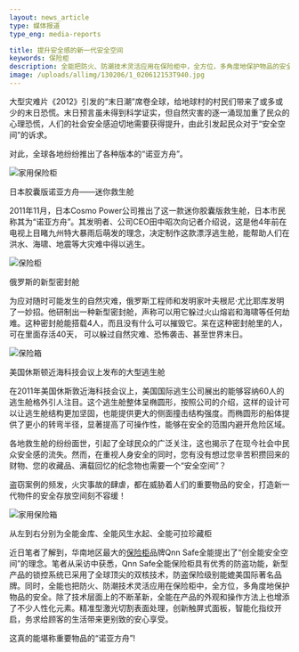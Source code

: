 ```yaml
---
layout: news_article
type: 媒体报道
type_eng: media-reports

title: 提升安全感的新一代安全空间
keywords: 保险柜
description: 全能把防火、防潮技术灵活应用在保险柜中，全方位，多角度地保护物品的安全。除了技术层面上不断革新，在产品的外观和操作上也增添了不少人性化元素。
image: /uploads/allimg/130206/1_020612153T940.jpg
---
```

大型灾难片《2012》引发的“末日潮”席卷全球，给地球村的村民们带来了或多或少的末日恐慌。末日预言虽未得到科学证实，但自然灾害的逐一涌现加重了民众的心理恐慌，人们的社会安全感迫切地需要获得提升，由此引发起民众对于“安全空间”的诉求。

对此，全球各地纷纷推出了各种版本的“诺亚方舟”。

![家用保险柜](http://www.qnnsafe.com/image-news/id034301.jpg)

日本胶囊版诺亚方舟——迷你救生舱

2011年11月，日本Cosmo Power公司推出了这一款迷你胶囊版救生舱，日本市民称其为“诺亚方舟”。其发明者、公司CEO田中昭次向记者介绍说，这是他4年前在电视上目睹九州特大暴雨后萌发的理念，决定制作这款漂浮逃生舱，能帮助人们在洪水、海啸、地震等大灾难中得以逃生。

![保险柜](http://www.qnnsafe.com/image-news/id034302.jpg)

俄罗斯的新型密封舱

为应对随时可能发生的自然灾难，俄罗斯工程师和发明家叶夫根尼·尤比耶库发明了一妙招。他研制出一种新型密封舱，声称可以用它躲过火山熔岩和海啸等任何劫难。这种密封舱能搭载4人，而且没有什么可以摧毁它。呆在这种密封舱里的人，可在里面存活40天， 可以躲过自然灾难、恐怖袭击、甚至世界末日。

![保险箱](http://www.qnnsafe.com/image-news/id034303.jpg)

美国休斯顿近海科技会议上发布的大型逃生舱

在2011年美国休斯敦近海科技会议上，美国国际逃生公司展出的能够容纳60人的逃生舱格外引人注目。这个逃生舱整体呈椭圆形，按照公司的介绍，这样的设计可以让逃生舱结构更加坚固，也能提供更大的侧面撞击结构强度。而椭圆形的船体提供了更小的转弯半径，显著提高了可操作性，能够在安全的范围内避开危险区域。

各地救生舱的纷纷面世，引起了全球民众的广泛关注，这也揭示了在现今社会中民众安全感的流失。然而，在重视人身安全的同时，您有没有想过您辛苦积攒回来的财物、您的收藏品、满载回忆的纪念物也需要一个“安全空间”？

盗窃案例的频发，火灾事故的肆虐，都在威胁着人们的重要物品的安全，打造新一代物件的安全存放空间刻不容缓！

![家用保险箱](http://www.qnnsafe.com/image-news/id034304.jpg)

从左到右分别为全能金库、全能风生水起、全能可拉珍藏柜

近日笔者了解到，华南地区最大的[保险柜](http://www.qnnsafe.com/)品牌Qnn Safe全能提出了“创全能安全空间”的理念。笔者从采访中获悉，Qnn Safe全能保险柜具有优秀的防盗功能，新型产品的锁控系统已采用了全球顶尖的双核技术，防盗保险级别能媲美国际著名品牌。同时，全能也把防火、防潮技术灵活应用在保险柜中，全方位，多角度地保护物品的安全。除了技术层面上的不断革新，全能在产品的外观和操作方法上也增添了不少人性化元素。精准型激光切割表面处理，创新触屏式面板，智能化指纹开启，务求给顾客的生活带来更别致的安心享受。

这真的能堪称重要物品的“诺亚方舟”!
